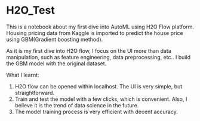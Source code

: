 # H2O_Test

This is a notebook about my first dive into AutoML using H2O Flow platform. 
Housing pricing data from Kaggle is imported to predict the house price using GBM(Gradient boosting method).

As it is my first dive into H2O flow, I focus on the UI more than data manipulation, such as feature engineering, data preprocessing, etc..
I build the GBM model with the original dataset.

What I learnt:
1) H2O flow can be opened within localhost. The UI is very simple, but straightforward.
2) Train and test the model with a few clicks, which is convenient. Also, I believe it is the trend of data science in the future.
3) The model training process is very efficient with decent accuracy.

